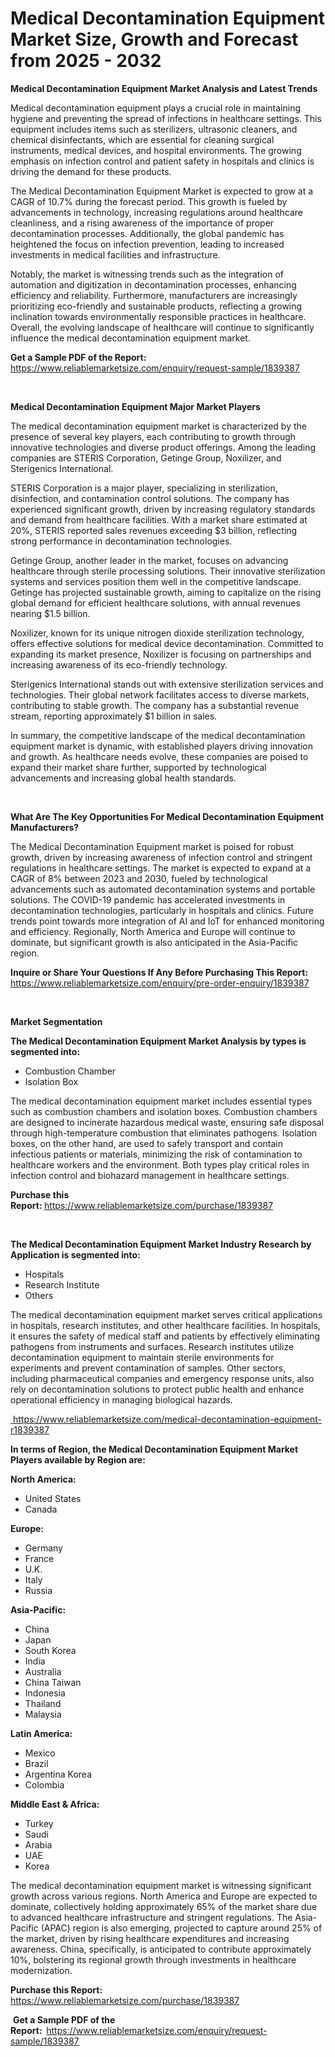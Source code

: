 <p><h1>Medical Decontamination Equipment Market Size, Growth and Forecast from 2025 - 2032</h1></p><p><strong>Medical Decontamination Equipment Market Analysis and Latest Trends</strong></p>
<p><p>Medical decontamination equipment plays a crucial role in maintaining hygiene and preventing the spread of infections in healthcare settings. This equipment includes items such as sterilizers, ultrasonic cleaners, and chemical disinfectants, which are essential for cleaning surgical instruments, medical devices, and hospital environments. The growing emphasis on infection control and patient safety in hospitals and clinics is driving the demand for these products.</p><p>The Medical Decontamination Equipment Market is expected to grow at a CAGR of 10.7% during the forecast period. This growth is fueled by advancements in technology, increasing regulations around healthcare cleanliness, and a rising awareness of the importance of proper decontamination processes. Additionally, the global pandemic has heightened the focus on infection prevention, leading to increased investments in medical facilities and infrastructure. </p><p>Notably, the market is witnessing trends such as the integration of automation and digitization in decontamination processes, enhancing efficiency and reliability. Furthermore, manufacturers are increasingly prioritizing eco-friendly and sustainable products, reflecting a growing inclination towards environmentally responsible practices in healthcare. Overall, the evolving landscape of healthcare will continue to significantly influence the medical decontamination equipment market.</p></p>
<p><strong>Get a Sample PDF of the Report:&nbsp;</strong> <a href="https://www.reliablemarketsize.com/enquiry/request-sample/1839387?utm_campaign=2565&utm_medium=2&utm_source=Github&utm_content=ia&utm_term=13042025&utm_id=medical-decontamination-equipment">https://www.reliablemarketsize.com/enquiry/request-sample/1839387</a></p>
<p>&nbsp;</p>
<p><strong>Medical Decontamination Equipment Major Market Players</strong></p>
<p><p>The medical decontamination equipment market is characterized by the presence of several key players, each contributing to growth through innovative technologies and diverse product offerings. Among the leading companies are STERIS Corporation, Getinge Group, Noxilizer, and Sterigenics International.</p><p>STERIS Corporation is a major player, specializing in sterilization, disinfection, and contamination control solutions. The company has experienced significant growth, driven by increasing regulatory standards and demand from healthcare facilities. With a market share estimated at 20%, STERIS reported sales revenues exceeding $3 billion, reflecting strong performance in decontamination technologies.</p><p>Getinge Group, another leader in the market, focuses on advancing healthcare through sterile processing solutions. Their innovative sterilization systems and services position them well in the competitive landscape. Getinge has projected sustainable growth, aiming to capitalize on the rising global demand for efficient healthcare solutions, with annual revenues nearing $1.5 billion.</p><p>Noxilizer, known for its unique nitrogen dioxide sterilization technology, offers effective solutions for medical device decontamination. Committed to expanding its market presence, Noxilizer is focusing on partnerships and increasing awareness of its eco-friendly technology.</p><p>Sterigenics International stands out with extensive sterilization services and technologies. Their global network facilitates access to diverse markets, contributing to stable growth. The company has a substantial revenue stream, reporting approximately $1 billion in sales.</p><p>In summary, the competitive landscape of the medical decontamination equipment market is dynamic, with established players driving innovation and growth. As healthcare needs evolve, these companies are poised to expand their market share further, supported by technological advancements and increasing global health standards.</p></p>
<p>&nbsp;</p>
<p><strong>What Are The Key Opportunities For Medical Decontamination Equipment Manufacturers?</strong></p>
<p><p>The Medical Decontamination Equipment market is poised for robust growth, driven by increasing awareness of infection control and stringent regulations in healthcare settings. The market is expected to expand at a CAGR of 8% between 2023 and 2030, fueled by technological advancements such as automated decontamination systems and portable solutions. The COVID-19 pandemic has accelerated investments in decontamination technologies, particularly in hospitals and clinics. Future trends point towards more integration of AI and IoT for enhanced monitoring and efficiency. Regionally, North America and Europe will continue to dominate, but significant growth is also anticipated in the Asia-Pacific region.</p></p>
<p><strong>Inquire or Share Your Questions If Any Before Purchasing This Report:</strong> <a href="https://www.reliablemarketsize.com/enquiry/pre-order-enquiry/1839387?utm_campaign=2565&utm_medium=2&utm_source=Github&utm_content=ia&utm_term=13042025&utm_id=medical-decontamination-equipment">https://www.reliablemarketsize.com/enquiry/pre-order-enquiry/1839387</a></p>
<p>&nbsp;</p>
<p><strong>Market Segmentation</strong></p>
<p><strong>The Medical Decontamination Equipment Market Analysis by types is segmented into:</strong></p>
<p><ul><li>Combustion Chamber</li><li>Isolation Box</li></ul></p>
<p><p>The medical decontamination equipment market includes essential types such as combustion chambers and isolation boxes. Combustion chambers are designed to incinerate hazardous medical waste, ensuring safe disposal through high-temperature combustion that eliminates pathogens. Isolation boxes, on the other hand, are used to safely transport and contain infectious patients or materials, minimizing the risk of contamination to healthcare workers and the environment. Both types play critical roles in infection control and biohazard management in healthcare settings.</p></p>
<p><strong>Purchase this Report:&nbsp;</strong><a href="https://www.reliablemarketsize.com/purchase/1839387?utm_campaign=2565&utm_medium=2&utm_source=Github&utm_content=ia&utm_term=13042025&utm_id=medical-decontamination-equipment">https://www.reliablemarketsize.com/purchase/1839387</a></p>
<p>&nbsp;</p>
<p><strong>The Medical Decontamination Equipment Market Industry Research by Application is segmented into:</strong></p>
<p><ul><li>Hospitals</li><li>Research Institute</li><li>Others</li></ul></p>
<p><p>The medical decontamination equipment market serves critical applications in hospitals, research institutes, and other healthcare facilities. In hospitals, it ensures the safety of medical staff and patients by effectively eliminating pathogens from instruments and surfaces. Research institutes utilize decontamination equipment to maintain sterile environments for experiments and prevent contamination of samples. Other sectors, including pharmaceutical companies and emergency response units, also rely on decontamination solutions to protect public health and enhance operational efficiency in managing biological hazards.</p></p>
<p><a href="https://www.reliablemarketsize.com/medical-decontamination-equipment-r1839387?utm_campaign=2565&utm_medium=2&utm_source=Github&utm_content=ia&utm_term=13042025&utm_id=medical-decontamination-equipment">&nbsp;https://www.reliablemarketsize.com/medical-decontamination-equipment-r1839387</a></p>
<p><strong>In terms of Region, the Medical Decontamination Equipment Market Players available by Region are:</strong></p>
<p>
    <p> <strong> North America: </strong>
        <ul>
            <li>United States</li>
            <li>Canada</li>
        </ul>
        </p> 
    <p> <strong> Europe: </strong>
        <ul>
            <li>Germany</li>
            <li>France</li>
            <li>U.K.</li>
            <li>Italy</li>
            <li>Russia</li>
        </ul>
        </p> 
    <p> <strong> Asia-Pacific: </strong>
        <ul>
            <li>China</li>
            <li>Japan</li>
            <li>South Korea</li>
            <li>India</li>
            <li>Australia</li>
            <li>China Taiwan</li>
            <li>Indonesia</li>
            <li>Thailand</li>
            <li>Malaysia</li>
        </ul>
        </p> 
    <p> <strong> Latin America: </strong>
        <ul>
            <li>Mexico</li>
            <li>Brazil</li>
            <li>Argentina Korea</li>
            <li>Colombia</li>
        </ul>
        </p> 
    <p> <strong> Middle East & Africa: </strong>
        <ul>
            <li>Turkey</li>
            <li>Saudi</li>
            <li>Arabia</li>
            <li>UAE</li>
            <li>Korea</li>
        </ul>
    </p>
    </p>
<p><p>The medical decontamination equipment market is witnessing significant growth across various regions. North America and Europe are expected to dominate, collectively holding approximately 65% of the market share due to advanced healthcare infrastructure and stringent regulations. The Asia-Pacific (APAC) region is also emerging, projected to capture around 25% of the market, driven by rising healthcare expenditures and increasing awareness. China, specifically, is anticipated to contribute approximately 10%, bolstering its regional growth through investments in healthcare modernization.</p></p>
<p><strong>Purchase this Report: </strong><a href="https://www.reliablemarketsize.com/purchase/1839387?utm_campaign=2565&utm_medium=2&utm_source=Github&utm_content=ia&utm_term=13042025&utm_id=medical-decontamination-equipment">https://www.reliablemarketsize.com/purchase/1839387</a></p>
<p>&nbsp;<strong>Get a Sample PDF of the Report:&nbsp;&nbsp;</strong><a href="https://www.reliablemarketsize.com/enquiry/request-sample/1839387?utm_campaign=2565&utm_medium=2&utm_source=Github&utm_content=ia&utm_term=13042025&utm_id=medical-decontamination-equipment">https://www.reliablemarketsize.com/enquiry/request-sample/1839387</a></p>
<p><strong></strong></p>
<p><p></p><p></p><p></p></p>